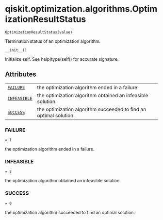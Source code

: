 # qiskit.optimization.algorithms.OptimizationResultStatus

<span id="undefined" />

`OptimizationResultStatus(value)`

Termination status of an optimization algorithm.

<span id="undefined" />

`__init__()`

Initialize self. See help(type(self)) for accurate signature.

## Attributes

|                                                                                                                                                          |                                                                   |
| -------------------------------------------------------------------------------------------------------------------------------------------------------- | ----------------------------------------------------------------- |
| [`FAILURE`](#qiskit.optimization.algorithms.OptimizationResultStatus.FAILURE "qiskit.optimization.algorithms.OptimizationResultStatus.FAILURE")          | the optimization algorithm ended in a failure.                    |
| [`INFEASIBLE`](#qiskit.optimization.algorithms.OptimizationResultStatus.INFEASIBLE "qiskit.optimization.algorithms.OptimizationResultStatus.INFEASIBLE") | the optimization algorithm obtained an infeasible solution.       |
| [`SUCCESS`](#qiskit.optimization.algorithms.OptimizationResultStatus.SUCCESS "qiskit.optimization.algorithms.OptimizationResultStatus.SUCCESS")          | the optimization algorithm succeeded to find an optimal solution. |

<span id="undefined" />

### FAILURE

`= 1`

the optimization algorithm ended in a failure.

<span id="undefined" />

### INFEASIBLE

`= 2`

the optimization algorithm obtained an infeasible solution.

<span id="undefined" />

### SUCCESS

`= 0`

the optimization algorithm succeeded to find an optimal solution.
